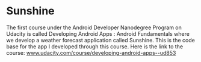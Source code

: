 # Sunshine
The first course under the Android Developer Nanodegree Program on Udacity is called Developing Android Apps : Android Fundamentals where we
develop a weather forecast application called Sunshine. This is the code base for the app I developed through this course.
Here is the link to the course: www.udacity.com/course/developing-android-apps--ud853
